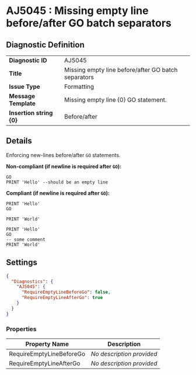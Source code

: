 # AJ5045 : Missing empty line before/after GO batch separators

## Diagnostic Definition

<table>
  <tr>
    <td class="header"><b>Diagnostic ID</b></td>
    <td>AJ5045</td>
  </tr>
  <tr>
    <td class="header"><b>Title</b></td>
    <td>Missing empty line before/after GO batch separators</td>
  </tr>
  <tr>
    <td class="header"><b>Issue Type</b></td>
    <td>Formatting</td>
  </tr>
  <tr>
    <td class="header"><b>Message Template</b></td>
    <td>Missing empty line {0} GO statement.</td>
  </tr>
    <tr>
    <td class="header"><b>Insertion string {0}</b></td>
    <td>Before/after</td>
  </tr>

</table>

## Details

Enforcing new-lines before/after `GO` statements.

**Non-compliant (if newline is required after `GO`):**

```tsql
GO
PRINT 'Hello' --should be an empty line
```

**Compliant (if newline is required after `GO`):**

```tsql
PRINT 'Hello'
GO

PRINT 'World'
```

```tsql
PRINT 'Hello'
GO
-- some comment
PRINT 'World'
```


## Settings

```json
{
  "Diagnostics": {
    "AJ5045": {
      "RequireEmptyLineBeforeGo": false,
      "RequireEmptyLineAfterGo": true
    }
  }
}
```


### Properties

| Property Name            | Description               |
|--------------------------|---------------------------|
| RequireEmptyLineBeforeGo | *No description provided* |
| RequireEmptyLineAfterGo  | *No description provided* |




